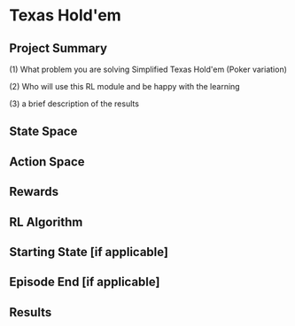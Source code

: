 # Texas Hold'em
## Project Summary
<!-- Around 200 Words -->
<!-- Cover (1) What problem you are solving, (2) Who will use this RL module and be happy with the learning, and (3) a brief description of the results -->
(1) What problem you are solving
Simplified Texas Hold'em (Poker variation)

(2) Who will use this RL module and be happy with the learning


(3) a brief description of the results


## State Space
<!-- See the Cart Pole Env example https://gymnasium.farama.org/environments/classic_control/cart_pole/ -->

## Action Space
<!-- See the Cart Pole Env example https://gymnasium.farama.org/environments/classic_control/cart_pole/ -->

## Rewards
<!-- See the Cart Pole Env example https://gymnasium.farama.org/environments/classic_control/cart_pole/ -->

## RL Algorithm 

## Starting State [if applicable]
<!-- See the Cart Pole Env example https://gymnasium.farama.org/environments/classic_control/cart_pole/ -->

## Episode End [if applicable]
<!-- See the Cart Pole Env example https://gymnasium.farama.org/environments/classic_control/cart_pole/ -->

## Results


